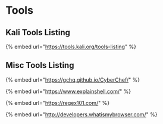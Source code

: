 # Tools

## Kali Tools Listing

{% embed url="https://tools.kali.org/tools-listing" %}

## Misc Tools Listing

{% embed url="https://gchq.github.io/CyberChef/" %}

{% embed url="https://www.explainshell.com/" %}

{% embed url="https://regex101.com/" %}

{% embed url="http://developers.whatismybrowser.com/" %}

